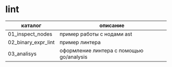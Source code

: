 # lint

|каталог|описание|
|---|---|
|01_inspect_nodes|пример работы с нодами ast|
|02_binary_expr_lint|пример линтера|
|03_analisys|оформление линтера с помощью go/analysis|
